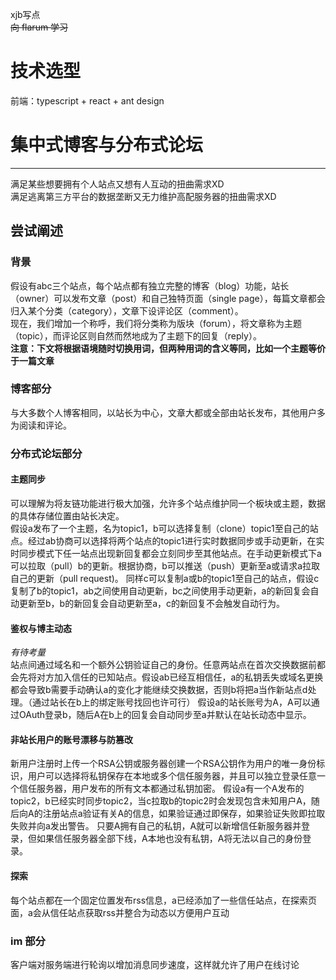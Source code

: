 xjb写点  
~~向 flarum 学习~~  

# 技术选型

前端：typescript + react + ant design

# 集中式博客与分布式论坛  
---
满足某些想要拥有个人站点又想有人互动的扭曲需求XD  
满足逃离第三方平台的数据垄断又无力维护高配服务器的扭曲需求XD  

## 尝试阐述

### 背景

假设有abc三个站点，每个站点都有独立完整的博客（blog）功能，站长（owner）可以发布文章（post）和自己独特页面（single page），每篇文章都会归入某个分类（category），文章下设评论区（comment）。  
现在，我们增加一个称呼，我们将分类称为版块（forum），将文章称为主题（topic），而评论区则自然而然地成为了主题下的回复（reply）。  
**注意：下文将根据语境随时切换用词，但两种用词的含义等同，比如一个主题等价于一篇文章**

### 博客部分

与大多数个人博客相同，以站长为中心，文章大都或全部由站长发布，其他用户多为阅读和评论。

### 分布式论坛部分

#### 主题同步

可以理解为将友链功能进行极大加强，允许多个站点维护同一个板块或主题，数据的具体存储位置由站长决定。  
假设a发布了一个主题，名为topic1，b可以选择复制（clone）topic1至自己的站点。经过ab协商可以选择将两个站点的topic1进行实时数据同步或手动更新，在实时同步模式下任一站点出现新回复都会立刻同步至其他站点。在手动更新模式下a可以拉取（pull）b的更新。根据协商，b可以推送（push）更新至a或请求a拉取自己的更新（pull request)。
同样c可以复制a或b的topic1至自己的站点，假设c复制了b的topic1，ab之间使用自动更新，bc之间使用手动更新，a的新回复会自动更新至b，b的新回复会自动更新至a，c的新回复不会触发自动行为。  

#### 鉴权与博主动态

*有待考量*  
站点间通过域名和一个额外公钥验证自己的身份。任意两站点在首次交换数据前都会先将对方加入信任的已知站点。假设ab已经互相信任，a的私钥丢失或域名更换都会导致b需要手动确认a的变化才能继续交换数据，否则b将把a当作新站点d处理。（通过站长在b上的绑定账号找回也许可行）
假设a的站长账号为A，A可以通过OAuth登录b，随后A在b上的回复会自动同步至a并默认在站长动态中显示。

#### 非站长用户的账号漂移与防篡改

新用户注册时上传一个RSA公钥或服务器创建一个RSA公钥作为用户的唯一身份标识，用户可以选择将私钥保存在本地或多个信任服务器，并且可以独立登录任意一个信任服务器，用户发布的所有文本都通过私钥加密。
假设a有一个A发布的topic2，b已经实时同步topic2，当c拉取b的topic2时会发现包含未知用户A，随后向A的注册站点a验证有关A的信息，如果验证通过即保存，如果验证失败即拉取失败并向a发出警告。
只要A拥有自己的私钥，A就可以新增信任新服务器并登录，但如果信任服务器全部下线，A本地也没有私钥，A将无法以自己的身份登录。

#### 探索

每个站点都在一个固定位置发布rss信息，a已经添加了一些信任站点，在探索页面，a会从信任站点获取rss并整合为动态以方便用户互动

### im 部分

客户端对服务端进行轮询以增加消息同步速度，这样就允许了用户在线讨论